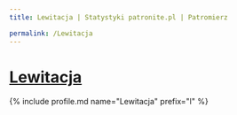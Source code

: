```yaml
---
title: Lewitacja | Statystyki patronite.pl | Patromierz

permalink: /Lewitacja
---
```


# [Lewitacja](https://patronite.pl/Lewitacja)

{% include profile.md name="Lewitacja" prefix="l" %}
